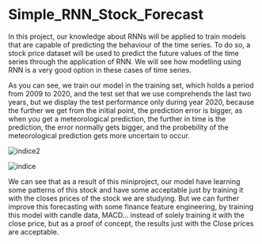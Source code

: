 # Simple_RNN_Stock_Forecast
In this project, our knowledge about RNNs will be applied to train models that are capable of predicting the behaviour of the time series. To do so, a stock price dataset will be used to predict the future values of the time series through the application of RNN. We will see how modelling using RNN is a very good option in these cases of time series.

As you can see, we train our model in the training set, which holds a period from 2009 to 2020, and the test set that we use comprehends the last two years, but we display the test performance only during year 2020, because the further we get from the initial point, the prediction error is bigger, as when you get a meteorological prediction, the further in time is the prediction, the error normally gets bigger, and the probebility of the meteorological prediction gets more uncertain to occur.

![índice2](https://user-images.githubusercontent.com/18196870/194307998-2b38bfa7-b3b3-4ec4-9939-abc1c7a5b884.png)

![índice](https://user-images.githubusercontent.com/18196870/194301221-a941fae3-c298-4877-af53-b4f5436c0a89.png)

We can see that as a result of this miniproject, our model have learning some patterns of this stock and have some acceptable just by training it with the closes prices of the stock we are studying. But we can further improve this forecasting with some finance feature engineering, by training this model with candle data, MACD... instead of solely training it with the close price, but as a proof of concept, the results just with the Close prices are acceptable.
